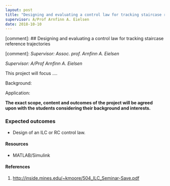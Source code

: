```yaml
---
layout: post
title: "Designing and evaluating a control law for tracking staircase reference trajectories"
supervisor: A/Prof Arnfinn A. Eielsen
date: 2018-10-10
---
```


[comment]: ## Designing and evaluating a control law for tracking staircase reference trajectories

[comment]: *Supervisor: Assoc. prof. Arnfinn A. Eielsen*

*Supervisor: A/Prof Arnfinn A. Eielsen*

This project will focus ....

Background:

Application:

**The exact scope, content and outcomes of the project will be agreed upon with the students considering their background and interests.**

### Expected outcomes
- Design of an ILC or RC control law.

#### Resources
- MATLAB/Simulink

#### References
1. http://inside.mines.edu/~kmoore/504_ILC_Seminar-Save.pdf
